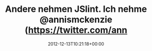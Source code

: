 ---
retweeted: false
source: <a href="http://twitter.com" rel="nofollow">Twitter Web Client</a>
entities:
  hashtags: []
  symbols: []
  user_mentions:
  - name: Daniel Lohse
    screen_name: annismckenzie
    indices:
    - '32'
    - '46'
    id_str: '8489592'
    id: '8489592'
  urls: []
display_text_range:
- '0'
- '52'
favorite_count: '1'
id_str: '279169116907110400'
truncated: false
retweet_count: '1'
id: '279169116907110400'
created_at: Thu Dec 13 10:21:18 +0000 2012
favorited: false
full_text: Andere nehmen JSlint. Ich nehme [@annismckenzie](https://twitter.com/annismckenzie)-lint.
lang: de
tags:
- pesos/twitter
date: '2012-12-13T10:21:18+00:00'
src: https://twitter.com/bascht/status/279169116907110400
original_url: https://twitter.com/bascht/status/279169116907110400
type: twitter_tweet
text: Andere nehmen JSlint. Ich nehme [@annismckenzie](https://twitter.com/annismckenzie)-lint.
title: Andere nehmen JSlint. Ich nehme @annismckenzie (https://twitter.com/ann

---